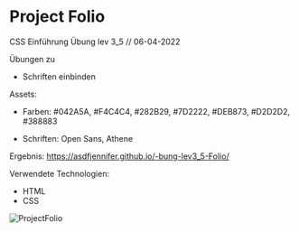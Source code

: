 # Project Folio

CSS Einführung Übung lev 3_5 // 06-04-2022

Übungen zu

- Schriften einbinden

Assets:

- Farben: #042A5A, #F4C4C4, #282B29, #7D2222, #DEB873, #D2D2D2, #388883

- Schriften: Open Sans, Athene

Ergebnis: https://asdfjennifer.github.io/-bung-lev3_5-Folio/

Verwendete Technologien:

- HTML
- CSS

![ProjectFolio](https://user-images.githubusercontent.com/98667941/182251859-9bc377bd-acc8-4b58-9242-6d8411a45c2c.png)
